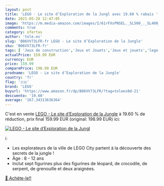 ```yaml
---
layout: post
title: 'LEGO - Le site d’Exploration de la Jungl avec 19.60 % rabais '
date: 2021-05-28 12:47:05
image: 'https://m.media-amazon.com/images/I/61rFXsPNSEL._SL500_._SL400_.jpg'
comments: true
category: ofertas
author: 'tole.es'
slug: 'B06VV73LFR-fr LEGO - Le site d’Exploration de la Jungle'
sku: 'B06VV73LFR-fr'
tags: [ 'Jeux de construction','Jeux et Jouets','Jeux et jouets','lego', ]
actualPrice: 159.99 EUR
currency: EUR
price: 159.99
comparePrice: 198.99 EUR
prodname: 'LEGO - Le site d’Exploration de la Jungle'
country: 'fr'
flag: '🇫🇷'
brand: 'LEGO'
buyurl: 'https://www.amazon.fr/dp/B06VV73LFR/?tag=tolees0d-21'
descuento: '19.60'
average: '167.34313636364'
---
```


C'est en vente [LEGO - Le site d’Exploration de la Jungle](https://www.amazon.fr/dp/B06VV73LFR/?tag=tolees0d-21)  à  19.60 % de réduction, prix final  159.99 EUR (original: 198.99 EUR) ici:

[![LEGO - Le site d’Exploration de la Jungl](https://m.media-amazon.com/images/I/61rFXsPNSEL._SL500_._SL400_.jpg)](https://www.amazon.fr/dp/B06VV73LFR/?tag=tolees0d-21)

ℹ️:

- Les explorateurs de la ville de LEGO City partent à la découverte des secrets de la jungle !
- Âge : 8 - 12 ans
- Inclut sept figurines plus des figurines de léopard, de crocodile, de serpent, de grenouille et deux araignées.

[🛒 Achète-le!!](https://www.amazon.fr/dp/B06VV73LFR/?tag=tolees0d-21)
